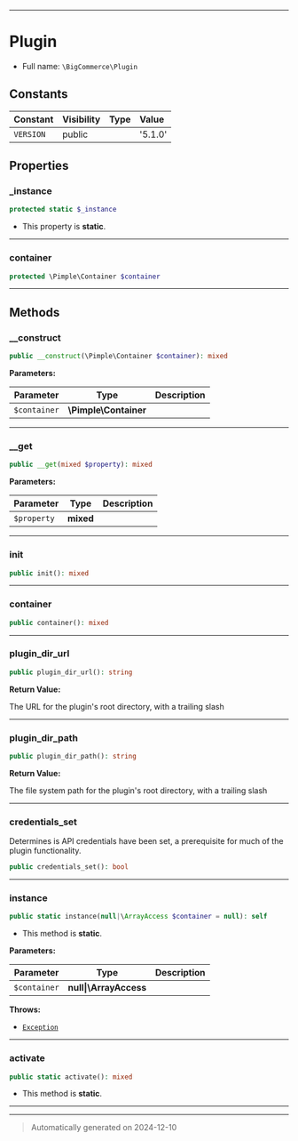 ***

# Plugin





* Full name: `\BigCommerce\Plugin`


## Constants

| Constant | Visibility | Type | Value |
|:---------|:-----------|:-----|:------|
|`VERSION`|public| |&#039;5.1.0&#039;|

## Properties


### _instance



```php
protected static $_instance
```



* This property is **static**.


***

### container



```php
protected \Pimple\Container $container
```






***

## Methods


### __construct



```php
public __construct(\Pimple\Container $container): mixed
```








**Parameters:**

| Parameter | Type | Description |
|-----------|------|-------------|
| `$container` | **\Pimple\Container** |  |





***

### __get



```php
public __get(mixed $property): mixed
```








**Parameters:**

| Parameter | Type | Description |
|-----------|------|-------------|
| `$property` | **mixed** |  |





***

### init



```php
public init(): mixed
```












***

### container



```php
public container(): mixed
```












***

### plugin_dir_url



```php
public plugin_dir_url(): string
```









**Return Value:**

The URL for the plugin's root directory, with a trailing slash




***

### plugin_dir_path



```php
public plugin_dir_path(): string
```









**Return Value:**

The file system path for the plugin's root directory, with a trailing slash




***

### credentials_set

Determines is API credentials have been set, a prerequisite
for much of the plugin functionality.

```php
public credentials_set(): bool
```












***

### instance



```php
public static instance(null|\ArrayAccess $container = null): self
```



* This method is **static**.




**Parameters:**

| Parameter | Type | Description |
|-----------|------|-------------|
| `$container` | **null&#124;\ArrayAccess** |  |




**Throws:**

- [`Exception`](../Exception.md)



***

### activate



```php
public static activate(): mixed
```



* This method is **static**.








***


***
> Automatically generated on 2024-12-10
